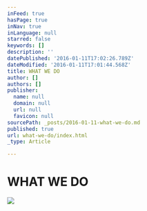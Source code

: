 ```yaml
---
inFeed: true
hasPage: true
inNav: true
inLanguage: null
starred: false
keywords: []
description: ''
datePublished: '2016-01-11T17:02:26.789Z'
dateModified: '2016-01-11T17:01:44.568Z'
title: WHAT WE DO
author: []
authors: []
publisher:
  name: null
  domain: null
  url: null
  favicon: null
sourcePath: _posts/2016-01-11-what-we-do.md
published: true
url: what-we-do/index.html
_type: Article

---
```

# WHAT WE DO
![](https://the-grid-user-content.s3-us-west-2.amazonaws.com/ab15fe30-9cdd-4d07-8c8a-5494f28c2c9f.jpg)